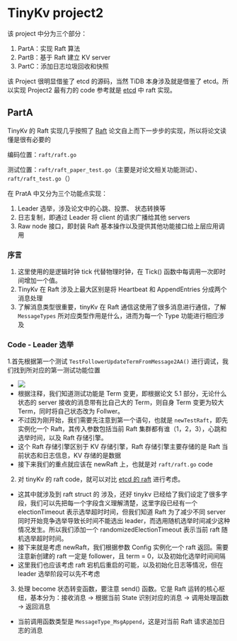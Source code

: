 # TinyKv project2
该 project 中分为三个部分：
1. PartA：实现 Raft 算法
2. PartB：基于 Raft 建立 KV server
3. PartC：添加日志垃圾回收和快照

该 Project 很明显借鉴了 etcd 的源码，当然 TiDB 本身涉及就是借鉴了 etcd。所以实现 Project2 最有力的 code 参考就是 [etcd](https://github.com/etcd-io/etcd/tree/main/raft) 中 raft 实现。
## PartA
TinyKv 的 Raft 实现几乎按照了 [Raft](https://willzhuang.github.io/2018/03/04/Raft%E8%AE%BA%E6%96%87%E7%BF%BB%E8%AF%91/) 论文自上而下一步步的实现，所以将论文读懂是很有必要的

编码位置：`raft/raft.go` 

测试位置：`raft/raft_paper_test.go`（主要是对论文相关功能测试）、`raft/raft_test.go`（）

在 PratA 中又分为三个功能点实现：

1.  Leader 选举，涉及论文中的心跳、投票、 状态转换等
2.  日志复制，即通过 Leader 将 client 的请求广播给其他 servers
3.  Raw node 接口，即封装 Raft 基本操作以及提供其他功能接口给上层应用调用

### 序言
1. 这里使用的是逻辑时钟 tick 代替物理时钟，在 Tick() 函数中每调用一次即时间增加一个值。
2. TinyKv 在 Raft 涉及上最大区别是将 Heartbeat 和 AppendEntries 分成两个消息处理
3. 了解消息类型很重要，tinyKv 在 Raft 通信这使用了很多消息进行通信，了解 `MessageTypes` 所对应类型作用是什么，进而为每一个 Type 功能进行相应涉及

### Code - Leader 选举
1.首先根据第一个测试 `TestFollowerUpdateTermFromMessage2AA()` 进行调试，我们找到所对应的第一测试功能位置
  - ![](https://cdn.jsdelivr.net/gh/Beeter-yong/pictures/imgTwo/20210717202348.png)
  - 根据注释，我们知道测试功能是 Term 变更，即根据论文 5.1 部分，无论什么状态的 server 接收的消息带有比自己大的 Term，则自身 Term 变更为较大 Term，同时将自己状态改为 Follwer。
  - 不过因为刚开始，我们需要先注意到第一个语句，也就是 `newTestRaft`，即先实例化一个 Raft，其传入参数包括当前 Raft 集群都有谁（1，2，3），心跳和选举时间，以及 Raft 存储引擎。
  - 这个 Raft 存储引擎区别于 KV 存储引擎，Raft 存储引擎主要存储的是 Raft 当前状态和日志信息，KV 存储的是数据
  - 接下来我们的重点就应该在 newRaft 上，也就是对 `raft/raft.go` code
2. 对 tinyKv 的 raft code，就可以对比 [etcd 的 raft](https://github.com/etcd-io/etcd/blob/main/raft/raft.go#L318:6) 进行考虑。
  - 这其中就涉及到 raft struct 的 涉及，还好 tinykv 已经给了我们设定了很多字段，我们可以先把每一个字段含义理解清楚，这里字段已经有一个 electionTimeout 表示选举超时时间，但我们知道 Raft 为了减少不同 server 同时开始竞争选举导致长时间不能选出 leader，而选用随机选举时间减少这种情况发生。所以我们添加一个 randomizedElectionTimeout 表示当前 raft 随机选举超时时间。
  - 接下来就是考虑 newRaft，我们根据参数 Config 实例化一个 raft 返回。需要注意新创建的 raft 一定是 follower，且 term = 0，以及初始化选举时间间隔
  - 这里我们也应该考虑 raft 宕机后重启的可能，以及初始化日志等情况，但在 leader 选举阶段可以先不考虑
3. 处理 become 状态转变函数，要注意 send() 函数。它是 Raft 运转的核心枢纽，基本分为：接收消息 -> 根据当前 State 识别对应的消息 -> 调用处理函数 -> 返回消息
  - 当前调用函数类型是 `MessageType_MsgAppend`，这是对当前 Raft 请求追加日志的消息
